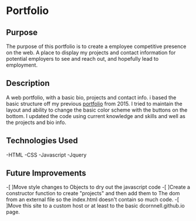 # Portfolio
## Purpose
The purpose of this portfolio is to create a employee competitive presence on the web. A place to display my projects and contact information for potential employers to see and reach out, and hopefully lead to employment.

## Description
A web portfolio, with a basic bio, projects and contact info. i based the basic structure off my previous [portfolio](https://github.com/dcornnell/dcornnell.github.io) from 2015. I tried to maintain the layout and ability to change the basic color scheme with the buttons on the bottom. I updated the code using current knowledge and skills and well as the projects and bio info. 

## Technologies Used
-HTML
-CSS
-Javascript
-Jquery

## Future Improvements
-[ ]Move style changes to Objects to dry out the javascript code
-[ ]Create a constructor function to create "projects" and then add them to The dom from an external file so the index.html doesn't contain so much code.
-[ ]Move this site to a custom host or at least to the basic dcornnell.github.io page.
